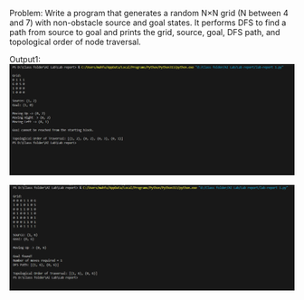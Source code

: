 Problem: Write a program that generates a random N×N grid (N between 4 and 7) with non-obstacle source and goal states. It  performs DFS to find a path from source to goal and prints the grid, source, goal, DFS path, and topological order of node traversal.

Output1:
![Output](ScreenShot/Output1.png)

![Output](ScreenShot/Output2.png)

